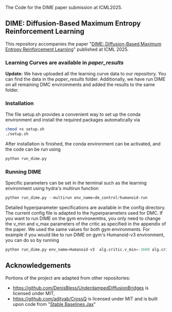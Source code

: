 The Code for the DIME paper submission at ICML2025.
## DIME: Diffusion-Based Maximum Entropy Reinforcement Learning 

This repository accompanies the paper "[DIME: Diffusion-Based Maximum Entropy Reinforcement Learning](https://arxiv.org/pdf/2502.02316)" published at ICML 2025.

### Learning Curves are available in *paper_results* 
**Update:** We have uploaded all the learning curve data to our repository. You can find the data in the *paper_results* folder.
Additionally, we have run DIME on all remaining DMC enviroinments and added the results to the same folder. 

### Installation
The file setup.sh provides a convenient way to set up the conda environment and install the required packages automatically via
```bash
chmod +x setup.sh
./setup.sh
```

After installation is finished, the conda environment can be activated, and the code can be run using 

```python
python run_dime.py
```

### Running DIME

Specific parameters can be set in the terminal such as the learning environment using hydra's multirun function

```python
python run_dime.py --multirun env_name=dm_control/humanoid-run
```

Detailed hyperparameter specifications are available in the config directory.
The current config file is adapted to the hyperparameters used for DMC. If you want to run DIME on the gym environemtns, 
you only need to change the v_min and v_max parameters of the critic as specified in the appendix of the paper. We used the same values for both gym environments. 
For example if you would like to run DIME on gym's Humanoid-v3 environment, you can do so by running

```python
python run_dime.py env_name=Humanoid-v3  alg.critic.v_min=-1600 alg.critic.v_max=1600
```


## Acknowledgements
Portions of the project are adapted from other repositories: 
- https://github.com/DenisBless/UnderdampedDiffusionBridges is licensed under MIT,
- https://github.com/adityab/CrossQ is licensed under MIT and is built upon code from "[Stable Baselines Jax](https://github.com/araffin/sbx/)"
